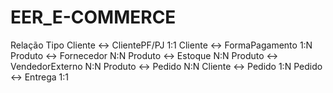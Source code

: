 # EER_E-COMMERCE

Relação	Tipo
Cliente ↔ ClientePF/PJ	1:1
Cliente ↔ FormaPagamento	1:N
Produto ↔ Fornecedor	N:N
Produto ↔ Estoque	N:N
Produto ↔ VendedorExterno	N:N
Produto ↔ Pedido	N:N
Cliente ↔ Pedido	1:N
Pedido ↔ Entrega	1:1

